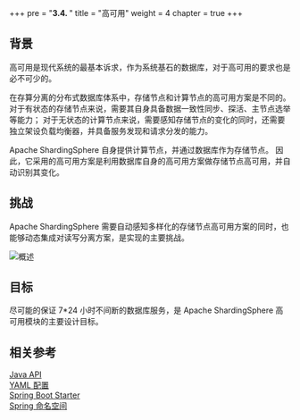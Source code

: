 +++
pre = "<b>3.4. </b>"
title = "高可用"
weight = 4
chapter = true
+++

## 背景

高可用是现代系统的最基本诉求，作为系统基石的数据库，对于高可用的要求也是必不可少的。

在存算分离的分布式数据库体系中，存储节点和计算节点的高可用方案是不同的。 对于有状态的存储节点来说，需要其自身具备数据一致性同步、探活、主节点选举等能力； 对于无状态的计算节点来说，需要感知存储节点的变化的同时，还需要独立架设负载均衡器，并具备服务发现和请求分发的能力。

Apache ShardingSphere 自身提供计算节点，并通过数据库作为存储节点。 因此，它采用的高可用方案是利用数据库自身的高可用方案做存储节点高可用，并自动识别其变化。

## 挑战

Apache ShardingSphere 需要自动感知多样化的存储节点高可用方案的同时，也能够动态集成对读写分离方案，是实现的主要挑战。

![概述](https://shardingsphere.apache.org/document/current/img/discovery/overview.cn.png)

## 目标

尽可能的保证 7*24 小时不间断的数据库服务，是 Apache ShardingSphere 高可用模块的主要设计目标。

## 相关参考

[Java API](/cn/user-manual/shardingsphere-jdbc/java-api/rules/ha)\
[YAML 配置](/cn/user-manual/shardingsphere-jdbc/yaml-config/rules/ha)\
[Spring Boot Starter](/cn/user-manual/shardingsphere-jdbc/spring-boot-starter/rules/ha)\
[Spring 命名空间](/cn/user-manual/shardingsphere-jdbc/spring-namespace/rules/ha)
